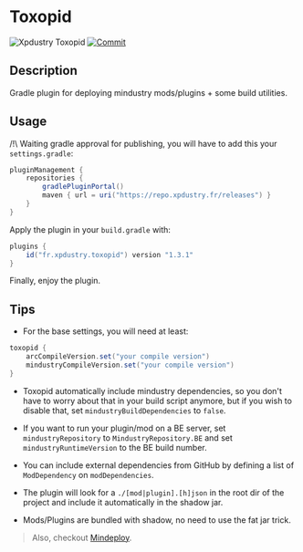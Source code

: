 # Toxopid

![Xpdustry Toxopid](https://repo.xpdustry.fr/api/badge/latest/releases/fr/xpdustry/toxopid?color=00FFFF&name=Toxopid&prefix=v)
[![Commit](https://github.com/Xpdustry/Toxopid/actions/workflows/build.yml/badge.svg?branch=master)](https://github.com/Xpdustry/Toxopid/actions/workflows/build.yml)

## Description

Gradle plugin for deploying mindustry mods/plugins + some build utilities.

## Usage

/!\ Waiting gradle approval for publishing, you will have to add this your `settings.gradle`:

```gradle
pluginManagement {
    repositories {
        gradlePluginPortal()
        maven { url = uri("https://repo.xpdustry.fr/releases") }
    }
}
```

Apply the plugin in your `build.gradle` with:

```gradle
plugins {
    id("fr.xpdustry.toxopid") version "1.3.1"
}
```

Finally, enjoy the plugin.

## Tips

- For the base settings, you will need at least:

```gradle
toxopid {
    arcCompileVersion.set("your compile version")
    mindustryCompileVersion.set("your compile version")
}
```

- Toxopid automatically include mindustry dependencies, so you don't have to worry about that in your build script
  anymore, but if you wish to disable that, set `mindustryBuildDependencies` to `false`.

- If you want to run your plugin/mod on a BE server, set `mindustryRepository` to `MindustryRepository.BE` and
  set `mindustryRuntimeVersion` to the BE build number.

- You can include external dependencies from GitHub by defining a list of `ModDependency` on `modDependencies`.

- The plugin will look for a `./[mod|plugin].[h]json` in the root dir of the project and include it automatically in the
  shadow jar.

- Mods/Plugins are bundled with shadow, no need to use the fat jar trick.

> Also, checkout [Mindeploy](https://github.com/NiChrosia/Mindeploy).
